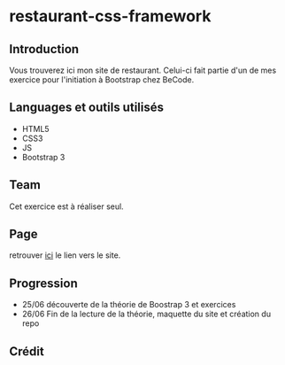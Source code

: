 # restaurant-css-framework

## Introduction
Vous trouverez ici mon site de restaurant.
Celui-ci fait partie d'un de mes exercice pour l'initiation à Bootstrap chez BeCode.

## Languages et outils utilisés 
- HTML5
- CSS3
- JS
- Bootstrap 3

## Team
Cet exercice est à réaliser seul.

## Page 
retrouver [ici]() le lien vers le site.

## Progression 
- 25/06 découverte de la théorie de Boostrap 3 et exercices 
- 26/06 Fin de la lecture de la théorie, maquette du site et création du repo

## Crédit 
